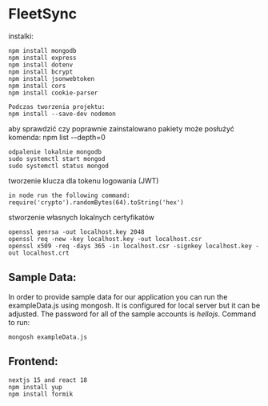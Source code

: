 # FleetSync

instalki: <br>
```
npm install mongodb
npm install express
npm install dotenv
npm install bcrypt
npm install jsonwebtoken
npm install cors
npm install cookie-parser
```

```
Podczas tworzenia projektu:
npm install --save-dev nodemon
```

aby sprawdzić czy poprawnie zainstalowano pakiety może posłużyć komenda: npm list --depth=0

```
odpalenie lokalnie mongodb
sudo systemctl start mongod
sudo systemctl status mongod
```

tworzenie klucza dla tokenu logowania (JWT)
```
in node run the following command:
require('crypto').randomBytes(64).toString('hex')
```

stworzenie własnych lokalnych certyfikatów
```
openssl genrsa -out localhost.key 2048
openssl req -new -key localhost.key -out localhost.csr
openssl x509 -req -days 365 -in localhost.csr -signkey localhost.key -out localhost.crt
```

## Sample Data: <br>

In order to provide sample data for our application you can run the exampleData.js using mongosh. It is configured for local server but it can be adjusted. The password for all of the sample accounts is *hellojs*. 
Command to run:
```
mongosh exampleData.js
```


## Frontend: <br>

```
nextjs 15 and react 18
npm install yup
npm install formik
```

